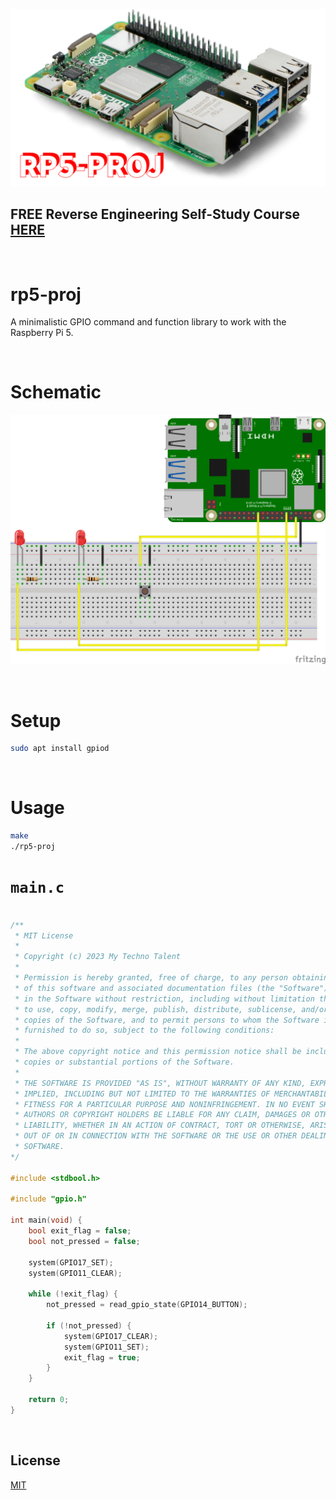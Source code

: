 ![image](https://github.com/mytechnotalent/rp5-proj/blob/main/rp5-proj.png?raw=true)

## FREE Reverse Engineering Self-Study Course [HERE](https://github.com/mytechnotalent/Reverse-Engineering-Tutorial)

<br>

# rp5-proj
A minimalistic GPIO command and function library to work with the Raspberry Pi 5.

<br>

# Schematic
![image](https://github.com/mytechnotalent/rp5-proj/blob/main/rp5-proj-schematic.png?raw=true)

<br>

# Setup
```bash
sudo apt install gpiod
```

<br>

# Usage
```bash
make
./rp5-proj
```

# `main.c`
```c

/**
 * MIT License
 *
 * Copyright (c) 2023 My Techno Talent
 *
 * Permission is hereby granted, free of charge, to any person obtaining a copy
 * of this software and associated documentation files (the "Software"), to deal
 * in the Software without restriction, including without limitation the rights
 * to use, copy, modify, merge, publish, distribute, sublicense, and/or sell
 * copies of the Software, and to permit persons to whom the Software is
 * furnished to do so, subject to the following conditions:
 *
 * The above copyright notice and this permission notice shall be included in all
 * copies or substantial portions of the Software.
 *
 * THE SOFTWARE IS PROVIDED "AS IS", WITHOUT WARRANTY OF ANY KIND, EXPRESS OR
 * IMPLIED, INCLUDING BUT NOT LIMITED TO THE WARRANTIES OF MERCHANTABILITY,
 * FITNESS FOR A PARTICULAR PURPOSE AND NONINFRINGEMENT. IN NO EVENT SHALL THE
 * AUTHORS OR COPYRIGHT HOLDERS BE LIABLE FOR ANY CLAIM, DAMAGES OR OTHER
 * LIABILITY, WHETHER IN AN ACTION OF CONTRACT, TORT OR OTHERWISE, ARISING FROM,
 * OUT OF OR IN CONNECTION WITH THE SOFTWARE OR THE USE OR OTHER DEALINGS IN THE
 * SOFTWARE.
*/

#include <stdbool.h>

#include "gpio.h"

int main(void) {
    bool exit_flag = false;
    bool not_pressed = false;

    system(GPIO17_SET);
    system(GPIO11_CLEAR);

    while (!exit_flag) {
        not_pressed = read_gpio_state(GPIO14_BUTTON);

        if (!not_pressed) {
            system(GPIO17_CLEAR);
            system(GPIO11_SET);
            exit_flag = true;
        }
    }

    return 0;
}
```

<br>

## License
[MIT](https://raw.githubusercontent.com/mytechnotalent/rp5-proj/main/LICENSE)
